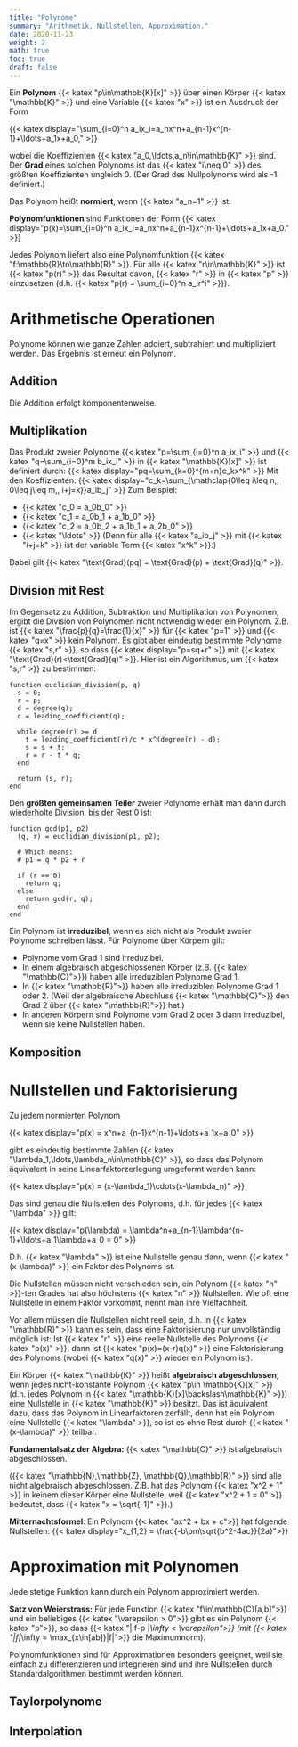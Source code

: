 ```yaml
---
title: "Polynome"
summary: "Arithmetik, Nullstellen, Approximation."
date: 2020-11-23
weight: 2
math: true
toc: true
draft: false
---
```


Ein **Polynom** {{< katex "p\in\mathbb{K}[x]" >}} über einen Körper {{< katex "\mathbb{K}" >}} und eine Variable {{< katex "x" >}} ist ein Ausdruck der Form

{{< katex display="\sum_{i=0}^n a_ix_i=a_nx^n+a_{n-1}x^{n-1}+\ldots+a_1x+a_0," >}}

wobei die Koeffizienten {{< katex "a_0,\ldots,a_n\in\mathbb{K}" >}} sind. Der **Grad** eines solchen Polynoms ist das {{< katex "i\neq 0" >}} des größten Koeffizienten ungleich 0. (Der Grad des Nullpolynoms wird als -1 definiert.)

Das Polynom heißt **normiert**, wenn {{< katex "a_n=1" >}} ist.

**Polynomfunktionen** sind Funktionen der Form
{{< katex display="p(x)=\sum_{i=0}^n a_ix_i=a_nx^n+a_{n-1}x^{n-1}+\ldots+a_1x+a_0." >}}

Jedes Polynom liefert also eine Polynomfunktion {{< katex "f:\mathbb{R}\to\mathbb{R}" >}}.
Für alle {{< katex "r\in\mathbb{K}" >}} ist {{< katex "p(r)" >}} das Resultat davon, {{< katex "r" >}} in {{< katex "p" >}} einzusetzen (d.h. {{< katex "p(r) = \sum_{i=0}^n a_ir^i" >}}).

# Arithmetische Operationen

Polynome können wie ganze Zahlen addiert, subtrahiert und multipliziert werden. Das Ergebnis ist erneut ein Polynom.

## Addition

Die Addition erfolgt komponentenweise.

## Multiplikation

Das Produkt zweier Polynome {{< katex "p=\sum_{i=0}^n a_ix_i" >}} und {{< katex "q=\sum_{i=0}^m b_ix_i" >}} in {{< katex "\mathbb{K}[x]" >}} ist definiert durch:
{{< katex display="pq=\sum_{k=0}^{m+n}c_kx^k" >}}
Mit den Koeffizienten:
{{< katex display="c_k=\sum_{\mathclap{0\leq i\leq n,\, 0\leq j\leq m,\, i+j=k}}a_ib_j" >}}
Zum Beispiel:
* {{< katex "c_0 = a_0b_0" >}}
* {{< katex "c_1 = a_0b_1 + a_1b_0" >}}
* {{< katex "c_2 = a_0b_2 + a_1b_1 + a_2b_0" >}}
* {{< katex "\ldots" >}}
(Denn für alle {{< katex "a_ib_j" >}} mit {{< katex "i+j=k" >}} ist der variable Term {{< katex "x^k" >}}.)

Dabei gilt {{< katex "\text{Grad}(pq) = \text{Grad}(p) + \text{Grad}(q)" >}}.

## Division mit Rest

Im Gegensatz zu Addition, Subtraktion und Multiplikation von Polynomen, ergibt die Division von Polynomen nicht notwendig wieder ein Polynom. Z.B. ist {{< katex "\frac{p}{q}=\frac{1}{x}" >}} für {{< katex "p=1" >}} und {{< katex "q=x" >}} kein Polynom. Es gibt aber eindeutig bestimmte Polynome {{< katex "s,r" >}}, so dass
{{< katex display="p=sq+r" >}}
mit {{< katex "\text{Grad}(r)<\text{Grad}(q)" >}}.
Hier ist ein Algorithmus, um {{< katex "s,r" >}} zu bestimmen:

```
function euclidian_division(p, q)
  s = 0;
  r = p;
  d = degree(q);
  c = leading_coefficient(q);

  while degree(r) >= d
    t = leading_coefficient(r)/c * x^(degree(r) - d);
    s = s + t;
    r = r - t * q;
  end

  return (s, r);
end
```

Den **größten gemeinsamen Teiler** zweier Polynome erhält man dann durch wiederholte Division, bis der Rest 0 ist:
```
function gcd(p1, p2)
  (q, r) = euclidian_division(p1, p2);

  # Which means:
  # p1 = q * p2 + r

  if (r == 0)
    return q;
  else
    return gcd(r, q);
  end
end
```

Ein Polynom ist **irreduzibel**, wenn es sich nicht als Produkt zweier Polynome schreiben lässt.
Für Polynome über Körpern gilt:

* Polynome vom Grad 1 sind irreduzibel.  
* In einem algebraisch abgeschlossenen Körper (z.B. {{< katex "\mathbb{C}">}}) haben alle irreduziblen Polynome Grad 1.
* In {{< katex "\mathbb{R}">}} haben alle irreduziblen Polynome Grad 1 oder 2. (Weil der algebraische Abschluss {{< katex "\mathbb{C}">}} den Grad 2 über {{< katex "\mathbb{R}">}} hat.)
* In anderen Körpern sind Polynome vom Grad 2 oder 3 dann irreduzibel, wenn sie keine Nullstellen haben.

## Komposition

# Nullstellen und Faktorisierung

Zu jedem normierten Polynom

{{< katex display="p(x) = x^n+a_{n-1}x^{n-1}+\ldots+a_1x+a_0" >}}

gibt es eindeutig bestimmte Zahlen {{< katex "\lambda_1,\ldots,\lambda_n\in\mathbb{C}" >}}, so dass das Polynom
äquivalent in seine Linearfaktorzerlegung umgeformt werden kann:

{{< katex display="p(x) = (x-\lambda_1)\cdots(x-\lambda_n)" >}}

Das sind genau die Nullstellen des Polynoms, d.h. für jedes {{< katex "\lambda" >}} gilt:

{{< katex display="p(\lambda) = \lambda^n+a_{n-1}\lambda^{n-1}+\ldots+a_1\lambda+a_0 = 0" >}}

D.h. {{< katex "\lambda" >}} ist eine Nullstelle genau dann, wenn {{< katex "(x-\lambda)" >}} ein Faktor des Polynoms ist.

Die Nullstellen müssen nicht verschieden sein, ein Polynom {{< katex "n" >}}-ten Grades hat also höchstens {{< katex "n" >}} Nullstellen. Wie oft eine Nullstelle in einem Faktor vorkommt, nennt man ihre Vielfachheit.

Vor allem müssen die Nullstellen nicht reell sein, d.h. in {{< katex "\mathbb{R}" >}} kann es sein, dass eine Faktorisierung nur unvollständig möglich ist: Ist {{< katex "r" >}} eine reelle Nullstelle des Polynoms {{< katex "p(x)" >}}, dann ist {{< katex "p(x)=(x-r)q(x)" >}} eine Faktorisierung des Polynoms (wobei {{< katex "q(x)" >}} wieder ein Polynom ist).

Ein Körper {{< katex "\mathbb{K}" >}} heißt **algebraisch abgeschlossen**, wenn jedes nicht-konstante Polynom {{< katex "p\in \mathbb{K}[x]" >}} (d.h. jedes Polynom in {{< katex "\mathbb{K}[x]\backslash\mathbb{K}" >}}) eine Nullstelle in {{< katex "\mathbb{K}" >}} besitzt. Das ist äquivalent dazu, dass das Polynom in Linearfaktoren zerfällt, denn hat ein Polynom eine Nullstelle {{< katex "\lambda" >}}, so ist es ohne Rest durch {{< katex "(x-\lambda)" >}} teilbar.

**Fundamentalsatz der Algebra:** {{< katex "\mathbb{C}" >}} ist algebraisch abgeschlossen.

({{< katex "\mathbb{N},\mathbb{Z}, \mathbb{Q},\mathbb{R}" >}} sind alle nicht algebraisch abgeschlossen. Z.B. hat das Polynom {{< katex "x^2 + 1" >}} in keinem dieser Körper eine Nullstelle, weil {{< katex "x^2 + 1 = 0" >}} bedeutet, dass {{< katex "x = \sqrt{-1}" >}}.)

**Mitternachtsformel**: Ein Polynom {{< katex "ax^2 + bx + c">}} hat folgende Nullstellen:
{{< katex display="x_{1,2} = \frac{-b\pm\sqrt{b^2-4ac}}{2a}">}}

# Approximation mit Polynomen

Jede stetige Funktion kann durch ein Polynom approximiert werden.

**Satz von Weierstrass:** Für jede Funktion {{< katex "f\in\mathbb{C}[a,b]">}} und ein beliebiges {{< katex "\varepsilon > 0">}} gibt es ein Polynom {{< katex "p">}}, so dass {{< katex "\| f-p \|_\infty < \varepsilon">}} (mit {{< katex "\|f\|_\infty = \max_{x\in[ab]}|f|">}} die Maximumnorm).

Polynomfunktionen sind für Approximationen besonders geeignet, weil sie einfach zu differenzieren und integrieren sind und ihre Nullstellen durch Standardalgorithmen bestimmt werden können.

## Taylorpolynome

## Interpolation
